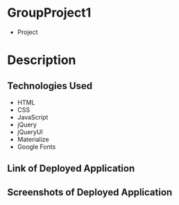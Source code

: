 # GroupProject1

* Project

# Description



## Technologies Used

* HTML
* CSS
* JavaScript
* jQuery
* jQueryUI
* Materialize
* Google Fonts

## Link of Deployed Application



## Screenshots of Deployed Application

